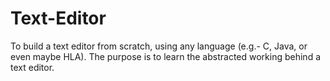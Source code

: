 # Text-Editor

To build a text editor from scratch, using any language (e.g.- C, Java, or even maybe HLA).
The purpose is to learn the abstracted working behind a text editor.
